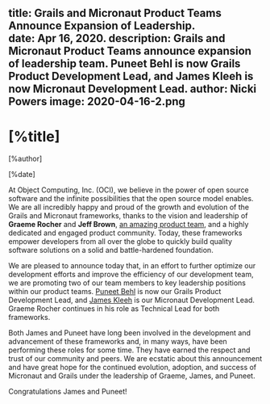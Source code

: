 title: Grails and Micronaut Product Teams Announce Expansion of Leadership.  
date: Apr 16, 2020. 
description: Grails and Micronaut Product Teams announce expansion of leadership team. Puneet Behl is now Grails Product Development Lead, and James Kleeh is now Micronaut Development Lead.
author: Nicki Powers
image: 2020-04-16-2.png	
---

# [%title]

[%author]

[%date] 

At Object Computing, Inc. (OCI), we believe in the power of open source software and the infinite possibilities 
that the open source model enables. We are all incredibly happy and proud of the growth and evolution of the Grails and Micronaut frameworks, thanks to the vision and leadership of **Graeme Rocher** and **Jeff Brown**, [an amazing product team](https://objectcomputing.com/products/2gm-team), and a highly dedicated and engaged product community. Today, these frameworks empower developers from all over the globe to quickly build quality software solutions on a solid and battle-hardened foundation.

We are pleased to announce today that, in an effort to further optimize our development efforts and improve the efficiency of our development team, we are promoting two of our team members to key leadership positions within our product teams. [Puneet Behl](https://objectcomputing.com/products/2gm-team#behl) is now our Grails Product Development Lead, and [James Kleeh](https://objectcomputing.com/products/2gm-team#kleeh) is our Micronaut Development Lead. Graeme Rocher continues in his role as Technical Lead for both frameworks.

Both James and Puneet have long been involved in the development and advancement of these frameworks and, in many ways, have been performing these roles for some time. They have earned the respect and trust of our community and peers. We are ecstatic about this announcement and have great hope for the continued evolution, adoption, and success of Micronaut and Grails under the leadership of Graeme, James, and Puneet.

Congratulations James and Puneet!

